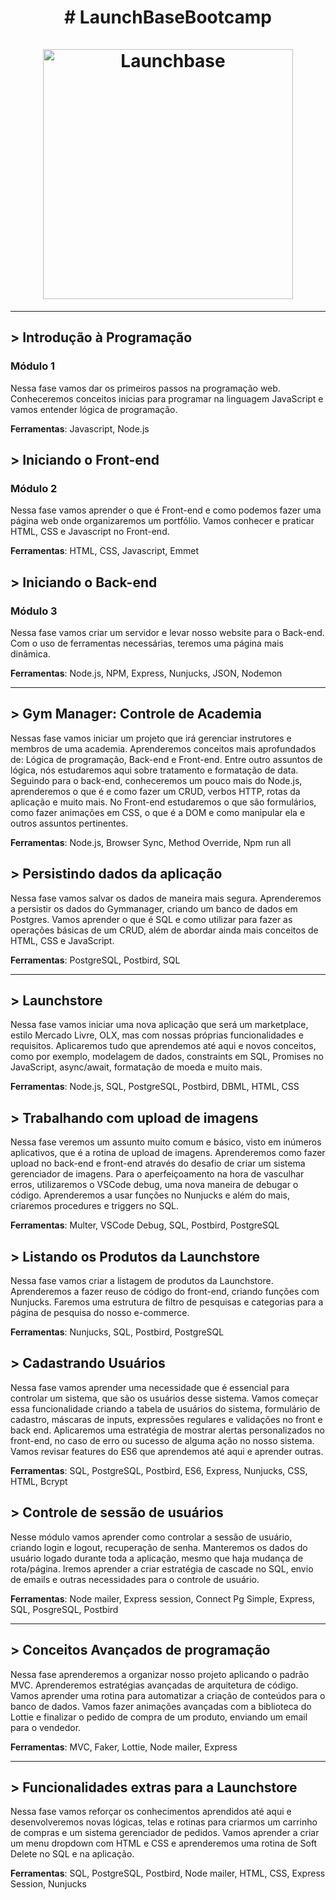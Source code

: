 
<h1 align="center">
    # LaunchBaseBootcamp<br><br>
    <img alt="Launchbase" src="https://storage.googleapis.com/golden-wind/bootcamp-launchbase/logo.png" width="400px" />
</h1>

---
<h2> > Introdução à Programação</h2>
<h3>Módulo 1</h3>

Nessa fase vamos dar os primeiros passos na programação web. Conheceremos conceitos inicias para programar na linguagem JavaScript e vamos entender lógica de programação.

**Ferramentas**: Javascript, Node.js

<h2> > Iniciando o Front-end </h2>
<h3>Módulo 2</h3>

Nessa fase vamos aprender o que é Front-end e como podemos fazer uma página web onde organizaremos um portfólio. Vamos conhecer e praticar HTML, CSS e Javascript no Front-end.

**Ferramentas**: HTML, CSS, Javascript, Emmet

<h2> > Iniciando o Back-end</h2>
<h3>Módulo 3</h3>

Nessa fase vamos criar um servidor e levar nosso website para o Back-end. Com o uso de ferramentas necessárias, teremos uma página mais dinâmica.

**Ferramentas**: Node.js, NPM, Express, Nunjucks, JSON, Nodemon

---
<h2> > Gym Manager: Controle de Academia </h2>

Nessas fase vamos iniciar um projeto que irá gerenciar instrutores e membros de uma academia. Aprenderemos conceitos mais aprofundados de: Lógica de programação, Back-end e Front-end. Entre outro assuntos de lógica, nós estudaremos aqui sobre tratamento e formatação de data. Seguindo para o back-end, conheceremos um pouco mais do Node.js, aprenderemos o que é e como fazer um CRUD, verbos HTTP, rotas da aplicação e muito mais. No Front-end estudaremos o que são formulários, como fazer animações em CSS, o que é a DOM e como manipular ela e outros assuntos pertinentes.

**Ferramentas**: Node.js, Browser Sync, Method Override, Npm run all

<h2> > Persistindo dados da aplicação</h2>

Nessa fase vamos salvar os dados de maneira mais segura. Aprenderemos a persistir os dados do Gymmanager, criando um banco de dados em Postgres. Vamos aprender o que é SQL e como utilizar para fazer as operações básicas de um CRUD, além de abordar ainda mais conceitos de HTML, CSS e JavaScript.

**Ferramentas**: PostgreSQL, Postbird, SQL

---
<h2> > Launchstore </h2>

Nessa fase vamos iniciar uma nova aplicação que será um marketplace, estilo Mercado Livre, OLX, mas com nossas próprias funcionalidades e requisitos. Aplicaremos tudo que aprendemos até aqui e novos conceitos, como por exemplo, modelagem de dados, constraints em SQL, Promises no JavaScript, async/await, formatação de moeda e muito mais.

**Ferramentas**: Node.js, SQL, PostgreSQL, Postbird, DBML, HTML, CSS

<h2> > Trabalhando com upload de imagens </h2>

Nessa fase veremos um assunto muito comum e básico, visto em inúmeros aplicativos, que é a rotina de upload de imagens. Aprenderemos como fazer upload no back-end e front-end através do desafio de criar um sistema gerenciador de imagens. Para o aperfeiçoamento na hora de vasculhar erros, utilizaremos o VSCode debug, uma nova maneira de debugar o código. Aprenderemos a usar funções no Nunjucks e além do mais, criaremos procedures e triggers no SQL.

**Ferramentas**: Multer, VSCode Debug, SQL, Postbird, PostgreSQL

<h2>> Listando os Produtos da Launchstore</h2>

Nessa fase vamos criar a listagem de produtos da Launchstore. Aprenderemos a fazer reuso de código do front-end, criando funções com Nunjucks. Faremos uma estrutura de filtro de pesquisas e categorias para a página de pesquisa do nosso e-commerce.

**Ferramentas**: Nunjucks, SQL, Postbird, PostgreSQL

<h2>> Cadastrando Usuários</h2>

Nessa fase vamos aprender uma necessidade que é essencial para controlar um sistema, que são os usuários desse sistema. Vamos começar essa funcionalidade criando a tabela de usuários do sistema, formulário de cadastro, máscaras de inputs, expressões regulares e validações no front e back end. Aplicaremos uma estratégia de mostrar alertas personalizados no front-end, no caso de erro ou sucesso de alguma ação no nosso sistema. Vamos revisar features do ES6 que aprendemos até aqui e aprender outras.

**Ferramentas**: SQL, PostgreSQL, Postbird, ES6, Express, Nunjucks, CSS, HTML, Bcrypt

<h2>> Controle de sessão de usuários</h2>

Nesse módulo vamos aprender como controlar a sessão de usuário, criando login e logout, recuperação de senha. Manteremos os dados do usuário logado durante toda a aplicação, mesmo que haja mudança de rota/página. Iremos aprender a criar estratégia de cascade no SQL, envio de emails e outras necessidades para o controle de usuário.

**Ferramentas**: Node mailer, Express session, Connect Pg Simple, Express, SQL, PosgreSQL, Postbird

---
<h2>> Conceitos Avançados de programação</h2>

Nessa fase aprenderemos a organizar nosso projeto aplicando o padrão MVC. Aprenderemos estratégias avançadas de arquitetura de código. Vamos aprender uma rotina para automatizar a criação de conteúdos para o banco de dados. Vamos fazer animações avançadas com a biblioteca do Lottie e finalizar o pedido de compra de um produto, enviando um email para o vendedor.

**Ferramentas**: MVC, Faker, Lottie, Node mailer, Express

---
<h2>> Funcionalidades extras para a Launchstore</h2>

Nessa fase vamos reforçar os conhecimentos aprendidos até aqui e desenvolveremos novas lógicas, telas e rotinas para criarmos um carrinho de compras e um sistema gerenciador de pedidos. Vamos aprender a criar um menu dropdown com HTML e CSS e aprenderemos uma rotina de Soft Delete no SQL e na aplicação.

**Ferramentas**: SQL, PostgreSQL, Postbird, Node mailer, HTML, CSS, Express Session, Nunjucks